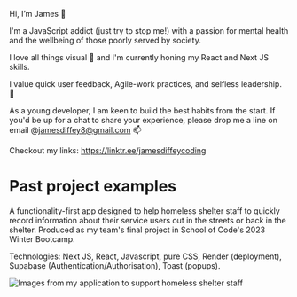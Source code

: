 Hi, I’m James 👋

I'm a JavaScript addict (just try to stop me!) with a passion for mental health and the wellbeing of those poorly served by society.

I love all things visual 👀 and I'm currently honing my React and Next JS skills. 

I value quick user feedback, Agile-work practices, and selfless leadership. 🌱

As a young developer, I am keen to build the best habits from the start. If you'd be up for a chat to share your experience, please drop me a line on email @jamesdiffey8@gmail.com 📫 

Checkout my links: https://linktr.ee/jamesdiffeycoding

# Past project examples

A functionality-first app designed to help homeless shelter staff to quickly record information about their service users out in the streets or back in the shelter. Produced as my team's final project in School of Code's 2023 Winter Bootcamp.

Technologies: Next JS, React, Javascript, pure CSS, Render (deployment), Supabase (Authentication/Authorisation), Toast (popups).

![Images from my application to support homeless shelter staff](https://github.com/jamesdiffeycoding/jamesdiffeycoding/assets/139918141/969e4146-8cbd-4bc4-a5bb-72f34f24deca)
